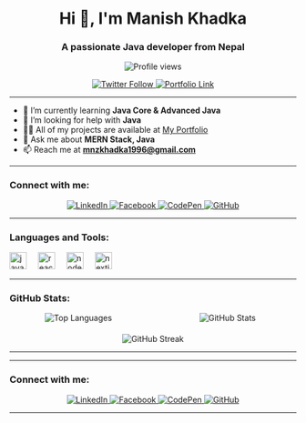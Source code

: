 <h1 align="center">Hi 👋, I'm Manish Khadka</h1>
<h3 align="center">A passionate Java developer from Nepal</h3>

<p align="center">
  <img src="https://komarev.com/ghpvc/?username=khadka1996&label=Profile%20views&color=0e75b6&style=flat" alt="Profile views" />
</p>

<p align="center">
  <a href="https://twitter.com/maneez_khadka" target="_blank">
    <img src="https://img.shields.io/twitter/follow/maneez_khadka?logo=twitter&style=for-the-badge" alt="Twitter Follow" />
  </a>
  <a href="https://portfolio-manish1996.vercel.app/" target="_blank">
    <img src="https://img.shields.io/badge/Portfolio-View%20Portfolio-blue?style=for-the-badge" alt="Portfolio Link" />
  </a>
</p>

---

- 🌱 I’m currently learning **Java Core & Advanced Java**
- 🤝 I’m looking for help with **Java**
- 👨‍💻 All of my projects are available at [My Portfolio](https://portfolio-manish1996.vercel.app/)
- 💬 Ask me about **MERN Stack, Java**
- 📫 Reach me at **mnzkhadka1996@gmail.com**

---

<h3 align="left">Connect with me:</h3>
<p align="center">
  <!-- LinkedIn -->
  <a href="https://linkedin.com/in/manishkhadka1996" target="_blank">
    <img src="https://img.shields.io/badge/LinkedIn-@manishkhadka1996-blue?logo=linkedin&style=for-the-badge" alt="LinkedIn" />
  </a>
  <!-- Facebook -->
  <a href="https://fb.com/100018666631945" target="_blank">
    <img src="https://img.shields.io/badge/Facebook-Manish%20Khadka-blue?logo=facebook&style=for-the-badge" alt="Facebook" />
  </a>
  <!-- CodePen -->
  <a href="https://codepen.io/manish_khadka" target="_blank">
    <img src="https://img.shields.io/badge/CodePen-@manish_khadka-blue?logo=codepen&style=for-the-badge" alt="CodePen" />
  </a>
  <!-- GitHub -->
  <a href="https://github.com/Khadka1996" target="_blank">
    <img src="https://img.shields.io/badge/GitHub-Khadka1996-blue?logo=github&style=for-the-badge" alt="GitHub" />
  </a>
</p>

---

<h3 align="left">Languages and Tools:</h3>
<div align="left">
  <!-- Java Icon -->
  <img src="https://cdn.jsdelivr.net/gh/devicons/devicon/icons/java/java-original.svg" height="30" alt="java logo" />
  <img width="12" />
  
  <!-- React Icon -->
  <img src="https://cdn.jsdelivr.net/gh/devicons/devicon/icons/react/react-original.svg" height="30" alt="react logo" />
  <img width="12" />
  
  <!-- Node.js Icon -->
  <img src="https://cdn.jsdelivr.net/gh/devicons/devicon/icons/nodejs/nodejs-original.svg" height="30" alt="nodejs logo" />
  <img width="12" />
  
  <!-- Next.js Icon -->
  <img src="https://cdn.jsdelivr.net/gh/devicons/devicon/icons/nextjs/nextjs-original.svg" height="30" alt="nextjs logo" />
</div>

---
<!-- GitHub Stats Section -->
<!-- GitHub Stats Section -->
<h3>GitHub Stats:</h3>
<div style="display: flex; justify-content: space-evenly; margin-bottom: 20px;">
  <div style="flex: 1; margin-right: 20px; text-align: center;">
    <img src="https://github-readme-stats.vercel.app/api/top-langs?username=khadka1996&show_icons=true&locale=en&layout=compact" alt="Top Languages" />
  </div>
  <div style="flex: 1; text-align: center;">
    <img src="https://github-readme-stats.vercel.app/api?username=khadka1996&show_icons=true&locale=en" alt="GitHub Stats" />
  </div>
</div>

<p align="center">
  <img src="https://github-readme-streak-stats.herokuapp.com/?user=khadka1996&" alt="GitHub Streak" />
</p>

---
---

<h3 align="left">Connect with me:</h3>
<p align="center">
  <!-- LinkedIn -->
  <a href="https://linkedin.com/in/manishkhadka1996" target="_blank">
    <img src="https://img.shields.io/badge/LinkedIn-@manishkhadka1996-blue?logo=linkedin&style=for-the-badge" alt="LinkedIn" />
  </a>
  <!-- Facebook -->
  <a href="https://fb.com/100018666631945" target="_blank">
    <img src="https://img.shields.io/badge/Facebook-Manish%20Khadka-blue?logo=facebook&style=for-the-badge" alt="Facebook" />
  </a>
  <!-- CodePen -->
  <a href="https://codepen.io/manish_khadka" target="_blank">
    <img src="https://img.shields.io/badge/CodePen-@manish_khadka-blue?logo=codepen&style=for-the-badge" alt="CodePen" />
  </a>
  <!-- GitHub -->
  <a href="https://github.com/Khadka1996" target="_blank">
    <img src="https://img.shields.io/badge/GitHub-Khadka1996-blue?logo=github&style=for-the-badge" alt="GitHub" />
  </a>
</p>

---
